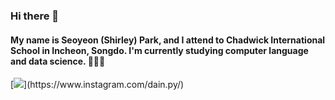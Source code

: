 ### Hi there 👋

#### My name is Seoyeon (Shirley) Park, and I attend to Chadwick International School in Incheon, Songdo. I'm currently studying computer language and data science. 👩🏻‍💻

[![](http://img.shields.io/badge/-instagram-E4405F?style=flat-square&logo=instagram&logoColor=white&link="https://www.instagram.com/seoyeonpark0927/")](https://www.instagram.com/dain.py/)
<!--
**shirleypark0/shirleypark0** is a ✨ _special_ ✨ repository because its `README.md` (this file) appears on your GitHub profile.

Here are some ideas to get you started:

- 🔭 I’m currently working on ...
- 🌱 I’m currently learning ...
- 👯 I’m looking to collaborate on ...
- 🤔 I’m looking for help with ...
- 💬 Ask me about ...
- 📫 How to reach me: ...
- 😄 Pronouns: ...
- ⚡ Fun fact: ...
-->
